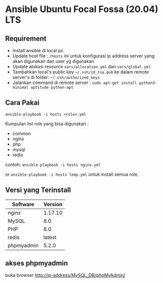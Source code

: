 # Ansible Ubuntu Focal Fossa (20.04) LTS #

## Requirement

* Install ansible di local pc.
* Update host file : ``/hosts`` ini untuk konfigurasi ip address server yang akan digunakan dan user yg digunakan
* Update alokasi resource ``vars/allocation.yml`` dan ``vars/global.yml``
* Tambahkan local's public key ``~/.ssh/id_rsa.pub`` ke dalam remote server's di folder: ``~/.ssh/authorized_keys``
* Jalankan command di remote server : ``sudo apt-get install python3-minimal aptitude python-apt``

## Cara Pakai

``ansible-playbook -i hosts <role>.yml``

Kumpulan list role yang bisa digunakan :
* common
* nginx
* php
* mysql
* redis

contoh:
``ansible-playbook -i hosts nginx.yml``

or ``ansible-playbook -i hosts lemp.yml`` untuk install semua role.

## Versi yang Terinstall

| Software   | Version |
| ---------- | ------- |
| nginx      | 1.17.10 |
| MySQL      | 8.0     |
| PHP        | 8.0     |
| redis      | latest  |
| phpmyadmin | 5.2.0   |

## akses phpmyadmin
buka browser [http://ip-address/MySQL_DB/phpMyAdmin/](http://ip-address/MySQL_DB/phpMyAdmin/)

